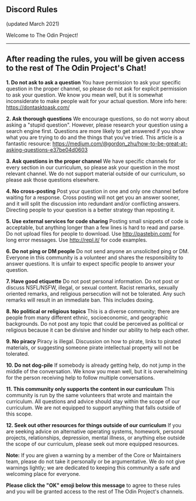 ## Discord Rules 
(updated March 2021)


Welcome to The Odin Project!
 
----
After reading the rules, you will be given access to the rest of The Odin Project's Chat!
----
 
**1. Do not ask to ask a question**
You have permission to ask your specific question in the proper channel, so please do not ask for explicit permission to ask your question. We know you mean well, but it is somewhat inconsiderate to make people wait for your actual question. More info here: https://dontasktoask.com/

**2. Ask thorough questions**
We encourage questions, so do not worry about asking a "stupid question". However, please research your question using a search engine first. Questions are more likely to get answered if you show what you are trying to do and the things that you've tried. This article is a fantastic resource: https://medium.com/@gordon_zhu/how-to-be-great-at-asking-questions-e37be04d0603

**3. Ask questions in the proper channel**
We have specific channels for every section in our curriculum, so please ask your question in the most relevant channel. We do not support material outside of our curriculum, so please ask those questions elsewhere.

**4. No cross-posting**
Post your question in one and only one channel before waiting for a response. Cross posting will not get you an answer sooner, and it will split the discussion into redundant and/or conflicting answers. Directing people to your question is a better strategy than reposting it.

**5. Use external services for code sharing**
Posting small snippets of code is acceptable, but anything longer than a few lines is hard to read and parse. Do not upload files for people to download. Use http://pastebin.com/ for long error messages. Use http://repl.it/ for code examples.

**6. Do not ping or DM people**
Do not send anyone an unsolicited ping or DM. Everyone in this community is a volunteer and shares the responsibility to answer questions. It is unfair to expect specific people to answer your question.

**7. Have good etiquette**
Do not post personal information. Do not post or discuss NSFL/NSFW, illegal, or sexual content. Racist remarks, sexually oriented remarks, and religious persecution will not be tolerated. Any such remarks will result in an immediate ban. This includes doxing.

**8. No political or religious topics**
This is a diverse community; there are people from many different ethnic, socioeconomic, and geographic backgrounds. Do not post any topic that could be perceived as political or religious because it can be divisive and hinder our ability to help each other.

**9. No piracy**
Piracy is illegal. Discussion on how to pirate, links to pirated materials, or suggesting someone pirate intellectual property will not be tolerated.

**10. Do not dog-pile**
If somebody is already getting help, do not jump in the middle of the conversation. We know you mean well, but it is overwhelming for the person receiving help to follow multiple conversations.

**11. This community only supports the content in our curriculum**
This community is run by the same volunteers that wrote and maintain the curriculum. All questions and advice should stay within the scope of our curriculum. We are not equipped to support anything that falls outside of this scope.

**12. Seek out other resources for things outside of our curriculum**
If you are seeking advice on alternative operating systems, homework, personal projects, relationships, depression, mental illness, or anything else outside the scope of our curriculum, please seek out more equipped resources.
 
**Note:** If you are given a warning by a member of the Core or Maintainers team, please do not take it personally or be argumentative. We do not give warnings lightly; we are dedicated to keeping this community a safe and welcoming place for everyone.

**Please click the "OK" emoji below this message** to agree to these rules and you will be granted access to the rest of The Odin Project's channels.
